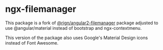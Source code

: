 # ngx-filemanager

This package is a fork of [@rign/angular2-filemanager](https://www.npmjs.com/package/@rign/angular2-filemanager) package adjusted to use @angular/material instead of bootstrap and ngx-contextmenu.

This version of the package also uses Google's Material Design icons instead of Font Awesome.